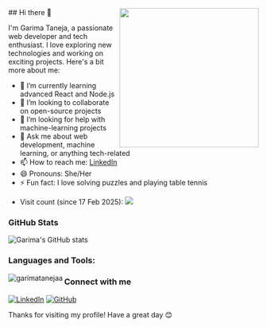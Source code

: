 <img align="right" width="280" src="https://github.com/user-attachments/assets/a120ad11-5496-4595-b356-af8610692bb2">
## Hi there 👋

I'm Garima Taneja, a passionate web developer and tech enthusiast. I love exploring new technologies and working on exciting projects. Here's a bit more about me:

- 🌱 I’m currently learning advanced React and Node.js
- 👯 I’m looking to collaborate on open-source projects
- 🤔 I’m looking for help with machine-learning projects
- 💬 Ask me about web development, machine learning, or anything tech-related
- 📫 How to reach me: [LinkedIn](https://www.linkedin.com/in/garimataneja/)
- 😄 Pronouns: She/Her
- ⚡ Fun fact: I love solving puzzles and playing table tennis

+ Visit count (since 17 Feb 2025):
  ![](https://count.getloli.com/get/@garimatanejaa?theme=moebooru)


### GitHub Stats
![Garima's GitHub stats](https://github-readme-stats.vercel.app/api?username=garimatanejaa&show_icons=true&theme=radical)
<h3 align="left">Languages and Tools:</h3>

<p><img align="left" src="https://github-readme-stats.vercel.app/api/top-langs?username=garimatanejaa&show_icons=true&locale=en&layout=compact" alt="garimatanejaa" /></p>


### Connect with me
[![LinkedIn](https://img.shields.io/badge/LinkedIn-blue?style=flat-square&logo=linkedin&logoColor=white)](https://www.linkedin.com/in/garimatanejaa/)
[![GitHub](https://img.shields.io/badge/GitHub-black?style=flat-square&logo=github&logoColor=white)](https://github.com/garimatanejaa)



Thanks for visiting my profile! Have a great day 😊

